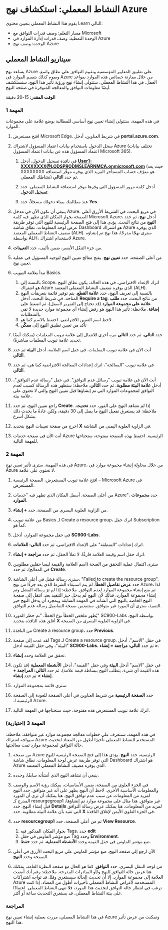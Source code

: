 <!---
---
النشاط المعملي: العنوان: "استكشاف نهج Azure" مسار التعلم/الوحدة النمطية/الوحدة: "مسار التعلم: وصف قدرات توافق Microsoft؛ الوحدة النمطية 6: وصف قدرات إدارة الموارد في Azure؛ الوحدة 2: وصف نهج Azure"
---
--->

# النشاط المعملي: استكشاف نهج Azure

يقوم هذا النشاط المعملي بتعيين محتوى Learn التالي:

- مسار التعلم: وصف قدرات التوافق مع Microsoft
- الوحدة النمطية: وصف قدرات إدارة الموارد في Azure
- الوحدة: وصف نهج Azure

## سيناريو النشاط المعملي

يساعد نهج Azure على تطبيق المعايير المؤسسية وتقييم التوافق على نطاق واسع. ويقوم كذلك بتقييم الموارد في Azure من خلال مقارنة خصائص هذه الموارد بقواعد العمل. في هذا النشاط المعملي، ستتولى إنشاء نهج ورؤية تأثير هذا النهج.  ستستكشف أيضًا معلومات التوافق والمعالجة المتوفرة في صفحة النهج.

**الوقت المقدر:** 15-20 دقيقة

### المهمة 1

في هذه المهمة، ستتولى إنشاء تعيين نهج أساسي للمطالبة بوضع علامة على مجموعات الموارد.
1.  افتح مستعرض Microsoft Edge. في شريط العناوين، أدخل **portal.azure.com**.

1. سجل الدخول باستخدام بيانات اعتماد المسؤول لاشتراك Azure (تختلف بيانات اعتماد المسؤول هذه عن بيانات اعتماد المسؤول Microsoft 365).
    1. في نافذة تسجيل الدخول، أدخل **User1-XXXXXXXX@LODSPRODMSLEARNMCA.onmicrosoft.com** (حيث يعد XXXXXXXX هو معرّف حساب المستأجر الفريد الذي يوفره موفّر استضافة نشاطك المعملي) ثم حدد **التالي**.

    1. أدخل كلمة مرور المسؤول التي وفرها موفر استضافة النشاط المعملي. حدد **تسجيل الدخول**.
    1. عند مطالبتك ببقاء دخولك مسجلاً، حدد **Yes**.

1. ينبغي أن تكون الآن في مدخل Azure.  في مربع البحث، في الشريط الأزرق أعلى الصفحة بجوار المكان الذي تظهر فيه كلمة Microsoft Azure، أدخل **نهج**، ثم حدد **النهج** من نتائج البحث. يؤدي هذا إلى فتح الصفحة الرئيسية للنهج التي توفر طريقة عرض لوحة المعلومات.  نطاق شاشة Dashboard هو اشتراك Azure الذي يوفره مضيف النشاط المعملي المعتمد (ALH). سترى نهجًا مدرجًا، هذا نهج تم إنشاؤه بواسطة ALH، لاستخدام اشتراك Azure.

1. من جزء التنقّل الأيسر، ضمن تأليف، حدد **التعيينات**.

1. من أعلى الصفحة، حدد **تعيين نهج**. يفتح معالج تعيين النهج لتوجيه المسؤول في عملية تعيين نهج.

1. تبدأ بعلامة التبويب Basics.
    1. بالنسبة إلى Scope، اترك الإعداد الافتراضي. في هذه الحالة، يكون نطاق النهج هو اشتراك Azure الذي يوفره مضيف النشاط المعملي المعتمد (ALH).
    1. بالنسبة إلى تعريف النهج، حدد **علامة القطع**.  يتم توفير قائمة بتعريفات النهج المتاحة.  في شريط البحث، أدخل **Require a tag**. من نتائج البحث، حدد **طلب علامة على مجموعة الموارد** (قد تحتاج إلى التمرير لأسفل)، ثم اضغط على **إضافة**.  ملاحظة: تأثير هذا النهج هو رفض إنشاء أي مجموعة موارد جديدة لا تفي بالمتطلبات.  
    1. لاحظ اسم التعيين الافتراضي.  احتفظ بالاسم كما هو.
    1. تأكد من تعيين تطبيق النهج إلى **ممكّن**

1. حدد **التالي**، ثم حدد **التالي** مرة أخرى للانتقال إلى علامة تبويب المعلمات (يمكنك أيضًا تحديد علامة تبويب المعلمات مباشرةً).

1. أنت الآن في علامة تبويب المعلمات. في حقل اسم العلامة، أدخل **البيئة** ثم حدد **التالي**.

1. في علامة تبويب "المعالجة"، اترك إعدادات المعالجة الافتراضية كما هي، ثم حدد **التالي**.

1. أنت الآن في علامة تبويب "رسائل عدم التوافق". في حقل "رسالة عدم التوافق"، أدخل **علامة البيئة مطلوبة**، ثم حدد **التالي**. ملاحظة: ستظهر هذه الرسالة كسبب لعدم التوافق لمجموعات الموارد التي تم إنشاؤها قبل تعيين النهج والتي لا تحتوي على علامة بيئة.

1. راجع تعيين النهج، ثم حدد **Create**.  إذا لم تشاهد النهج على الفور، حدد **تحديث**. ملاحظة: قد يستغرق تفعيل النهج ما يصل إلى 30 دقيقة، ولكن عادةً ما يحدث ذلك بشكل أسرع.

1. اخرج من صفحة تعيينات النهج بتحديد **X** في الزاوية العلوية اليمنى من الشاشة.

1. أنت الآن في صفحة خدمات Azure الرئيسية.  احتفظ بهذه الصفحة مفتوحة، ستحتاجها للمهمة التالية.

### المهمة 2

في هذه المهمة، سترى تأثير تعيين نهج Azure، من خلال محاولة إنشاء مجموعة موارد في Azure لا تحتوي على علامة.

1. افتح علامة تبويب المستعرض، الصفحة الرئيسية – Microsoft Azure في المستعرض.

1. من أعلى الصفحة، أسفل المكان الذي تظهر فيه "خدمات Azure"، حدد **مجموعات الموارد**.

1. من الزاوية العلوية اليسرى من الصفحة، حدد **+ إنشاء**.

1. من علامة تبويب Basics لـ Create a resource group، اترك حقل Subscription كما هو.

1. في حقل مجموعة الموارد، أدخل **SC900-Labs**.

1. اترك إعدادات "المنطقة" على الإعداد الافتراضي، ثم حدد **التالي: العلامات**.

1. اترك حقل اسم وقيمة العلامة فارغًا.  لا تملأ الحقل، ثم حدد **مراجعة + إنشاء**.

1. سترى اكتمال عملية التحقق من الصحة (اسم العلامة والقيمة ليسا حقلين مطلوبين في المعالج)، ثم حدد **Create**.

1. سترى رسالة فشل في أعلى الشاشة، "Failed to create the resource group". حدد **عرض تفاصيل الخطأ**. لم يتم استيفاء الشرط الذي يعد جزءًا من نهج Azure، لذا تم منع إنشاء مجموعة الموارد لعدم التوافق. ملاحظة: إذا لم ترَ رسالة الفشل وتم إنشاء مجموعة الموارد، فذلك لأن النهج لم يدخل حيز التنفيذ بعد.  انتقل إلى صفحة النهج الخاصة بالنهج التي أنشأته في المهمة السابقة وبمجرد أن يدخل النهج حيز التنفيذ، سترى أن المورد غير متوافق.  ستتضمن صفحة التفاصيل رسالة عدم التوافق.

1. يُظهر ملخص الخطأ نوع الخطأ، "تم حظر المورد" SC900-Labs بواسطة النهج.  أغلق هذه النافذة بتحديد **X** في الزاوية العلوية اليسرى من الصفحة.

1. من النافذة Create a resource group، حدد **Previous**.

1. لقد عدت إلى صفحة Tags لـ Create a resource group.  في حقل "الاسم"، أدخل "البيئة"، وفي حقل القيمة أدخل **SC900-Labs**، ثم حدد **التالي: مراجعة + إنشاء >**.

1. تحقق من العلامة وحدد **إنشاء**.

1. في حقل "الاسم" أدخل **البيئة** وفي حقل "القيمة"، أدخل **الأنشطة المعملية** (قد تكون هذه القيمة أي شيء، يتطلب النهج ببساطة قيمة علامة)، ثم حدد **التالي: المراجعة + إنشاء >** ثم حدد **إنشاء**.

1. سترى قائمة بمجموعة الموارد.  

1. حدد **الصفحة الرئيسية** من شريط العناوين في أعلى الصفحة للعودة إلى الصفحة الرئيسية لـ Azure.

1. اترك علامة تبويب المستعرض هذه مفتوحة، حيث ستحتاجها في المهمة التالية.

### المهمة 3 (اختيارية)

في هذه المهمة، ستتعرف على خطوات معالجة مجموعة موارد غير متوافقة. ملاحظة: سيواجه اشتراك Azure المستخدم للنشاط المعملي تأخيرًا أطول من المعتاد لتحديث حالة التوافق لمجموعة موارد تمت معالجتها.

1. من صفحة Azure الرئيسية، حدد **النهج**. يؤدي هذا إلى فتح الصفحة الرئيسية للنهج التي توفر طريقة عرض لوحة المعلومات.  نطاق شاشة Dashboard هو اشتراك Azure الذي يوفره مضيف النشاط المعملي المعتمد.  

1. ينبغي أن تشاهد النهج الذي أنشأته سابقًا، وحدده.

1. في الجزء العلوي من الصفحة، ضمن الأساسيات، يمكنك رؤية الاسم والوصف والمعلومات الأساسية الأخرى.  لاحظ أن النهج يظهر على أنه غير متوافق.  حدد النهج لمزيد من المعلومات عن سبب عدم توافق النهج. هنا يمكنك أن ترى أن المورد المدرج كـ resourgegroup1 غير متوافق.  هذا مثال على مجموعة موارد تم إنشاؤها، قبل إنشاء النهج. حدد **Details** لمزيد من المعلومات.  هنا يمكنك عرض رسالة التوافق التي تفيد بأن علامة البيئة مطلوبة.  حدد **X** في الجزء العلوي الأيمن لإغلاق النافذة.

1. حدد **resourcegroup1** ثم من أعلى الصفحة، حدد **View Resource**.
    1. بجوار المكان المذكور فيه Tags، حدد **edit**
    1. ضع مؤشر الماوس في حقل Tag وحدد **Environment**.
    1. ضع مؤشر الماوس في حقل القيمة وحدد **الأنشطة المعملية**، ثم حدد **حفظ**.

1. الآن ارجع إلى صفحة النهج.  ضع مؤشر الماوس على مربع البحث الأزرق في أعلى الصفحة وحدد **النهج**.

1. من لوحة التنقل اليسرى، حدد **التوافق**.  كما هو الحال مع صفحة النظرة العامة، يمكنك هنا عرض حالة التوافق للنهج و/أو المبادرات المدرجة.  ملاحظة: رغم أنك أضفت العلامة إلى مجموعة الموارد، إلا أن تحديث الحالة سيستغرق وقتًا.  قد تواجه اشتراكات Azure المستخدمة لأغراض النشاط المعملي تأخيرات أطول من المعتاد. إذا كنت ترغب في انتظار حالة التوافق لتحديث هذا المورد، فلا تنهي النشاط المعملي. اعتمادًا على بيئة النشاط المعملي، قد يستغرق التحديث ساعة أو أكثر.  

### المراجعة

في هذا النشاط المعملي، مررت بعملية إنشاء تعيين نهج Azure وتمكنت من عرض تأثير هذا النهج.


